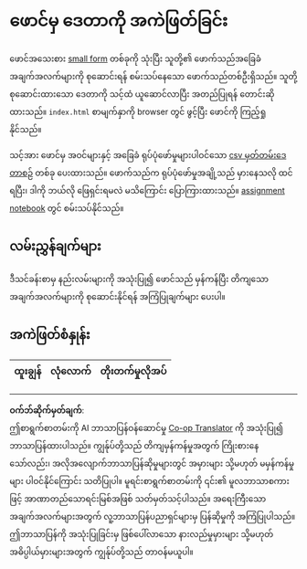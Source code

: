 <!--
CO_OP_TRANSLATOR_METADATA:
{
  "original_hash": "f9d5a7275e046223fa6474477674b810",
  "translation_date": "2025-08-30T18:21:14+00:00",
  "source_file": "2-Working-With-Data/08-data-preparation/assignment.md",
  "language_code": "my"
}
-->
# ဖောင်မှ ဒေတာကို အကဲဖြတ်ခြင်း

ဖောင်အသေးစား [small form](../../../../2-Working-With-Data/08-data-preparation/index.html) တစ်ခုကို သုံးပြီး သူတို့၏ ဖောက်သည်အခြေခံအချက်အလက်များကို စုဆောင်းရန် စမ်းသပ်နေသော ဖောက်သည်တစ်ဦးရှိသည်။ သူတို့ စုဆောင်းထားသော ဒေတာကို သင့်ထံ ယူဆောင်လာပြီး အတည်ပြုရန် တောင်းဆိုထားသည်။ `index.html` စာမျက်နှာကို browser တွင် ဖွင့်ပြီး ဖောင်ကို ကြည့်ရှုနိုင်သည်။

သင့်အား ဖောင်မှ အဝင်များနှင့် အခြေခံ ရုပ်ပုံဖော်မှုများပါဝင်သော [csv မှတ်တမ်းဒေတာစဉ်](../../../../data/form.csv) တစ်ခု ပေးထားသည်။ ဖောက်သည်က ရုပ်ပုံဖော်မှုအချို့သည် မှားနေသလို ထင်ရပြီး၊ ဒါကို ဘယ်လို ဖြေရှင်းရမလဲ မသိကြောင်း ပြောကြားထားသည်။ [assignment notebook](assignment.ipynb) တွင် စမ်းသပ်နိုင်သည်။

## လမ်းညွှန်ချက်များ

ဒီသင်ခန်းစာမှ နည်းလမ်းများကို အသုံးပြု၍ ဖောင်သည် မှန်ကန်ပြီး တိကျသော အချက်အလက်များကို စုဆောင်းနိုင်ရန် အကြံပြုချက်များ ပေးပါ။

## အကဲဖြတ်စံနှုန်း

ထူးချွန် | လုံလောက် | တိုးတက်မှုလိုအပ်
--- | --- | --- |

---

**ဝက်ဘ်ဆိုက်မှတ်ချက်**:  
ဤစာရွက်စာတမ်းကို AI ဘာသာပြန်ဝန်ဆောင်မှု [Co-op Translator](https://github.com/Azure/co-op-translator) ကို အသုံးပြု၍ ဘာသာပြန်ထားပါသည်။ ကျွန်ုပ်တို့သည် တိကျမှန်ကန်မှုအတွက် ကြိုးစားနေသော်လည်း၊ အလိုအလျောက်ဘာသာပြန်ဆိုမှုများတွင် အမှားများ သို့မဟုတ် မမှန်ကန်မှုများ ပါဝင်နိုင်ကြောင်း သတိပြုပါ။ မူရင်းစာရွက်စာတမ်းကို ၎င်း၏ မူလဘာသာစကားဖြင့် အာဏာတည်သောရင်းမြစ်အဖြစ် သတ်မှတ်သင့်ပါသည်။ အရေးကြီးသော အချက်အလက်များအတွက် လူ့ဘာသာပြန်ပညာရှင်များမှ ပြန်ဆိုမှုကို အကြံပြုပါသည်။ ဤဘာသာပြန်ကို အသုံးပြုခြင်းမှ ဖြစ်ပေါ်လာသော နားလည်မှုမှားများ သို့မဟုတ် အဓိပ္ပါယ်မှားများအတွက် ကျွန်ုပ်တို့သည် တာဝန်မယူပါ။